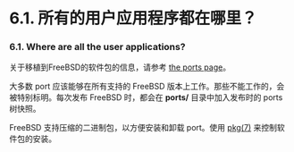 # 6.1. 所有的用户应用程序都在哪里？

### 6.1. Where are all the user applications?

关于移植到FreeBSD的软件包的信息，请参考 [the ports page](https://www.freebsd.org/ports/)。

大多数 port 应该能够在所有支持的 FreeBSD 版本上工作。那些不能工作的，会被特别标明。每次发布 FreeBSD 时，都会在 **ports/** 目录中加入发布时的 ports 树快照。

FreeBSD 支持压缩的二进制包，以方便安装和卸载 port。使用 [pkg(7)](https://www.freebsd.org/cgi/man.cgi?query=pkg&sektion=7&format=html) 来控制软件包的安装。
